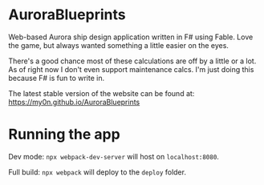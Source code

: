# AuroraBlueprints

Web-based Aurora ship design application written in F# using Fable. Love the game, but always wanted something a little easier on the eyes.

There's a good chance most of these calculations are off by a little or a lot. As of right now I don't even support maintenance calcs. I'm just doing this because F# is fun to write in.

The latest stable version of the website can be found at: https://my0n.github.io/AuroraBlueprints

# Running the app

Dev mode: `npx webpack-dev-server` will host on `localhost:8080`.

Full build: `npx webpack` will deploy to the `deploy` folder.

